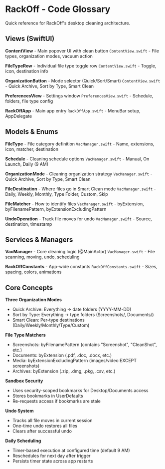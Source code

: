 # RackOff - Code Glossary

Quick reference for RackOff's desktop cleaning architecture.

## Views (SwiftUI)

**ContentView** - Main popover UI with clean button
`ContentView.swift` - File types, organization modes, vacuum action

**FileTypeRow** - Individual file type toggle row
`ContentView.swift` - Toggle, icon, destination info

**OrganizationButton** - Mode selector (Quick/Sort/Smart)
`ContentView.swift` - Quick Archive, Sort by Type, Smart Clean

**PreferencesView** - Settings window
`PreferencesView.swift` - Schedule, folders, file type config

**RackOffApp** - Main app entry
`RackOffApp.swift` - MenuBar setup, AppDelegate

## Models & Enums

**FileType** - File category definition
`VacManager.swift` - Name, extensions, icon, matcher, destination

**Schedule** - Cleaning schedule options
`VacManager.swift` - Manual, On Launch, Daily (9 AM)

**OrganizationMode** - Cleaning organization strategy
`VacManager.swift` - Quick Archive, Sort by Type, Smart Clean

**FileDestination** - Where files go in Smart Clean mode
`VacManager.swift` - Daily, Weekly, Monthly, Type Folder, Custom, Skip

**FileMatcher** - How to identify files
`VacManager.swift` - byExtension, byFilenamePattern, byExtensionExcludingPattern

**UndoOperation** - Track file moves for undo
`VacManager.swift` - Source, destination, timestamp

## Services & Managers

**VacManager** - Core cleaning logic (@MainActor)
`VacManager.swift` - File scanning, moving, undo, scheduling

**RackOffConstants** - App-wide constants
`RackOffConstants.swift` - Sizes, spacing, colors, animations

## Core Concepts

**Three Organization Modes**
- Quick Archive: Everything → date folders (YYYY-MM-DD)
- Sort by Type: Everything → type folders (Screenshots/, Documents/)
- Smart Clean: Per-type destinations (Daily/Weekly/Monthly/Type/Custom)

**File Type Matchers**
- Screenshots: byFilenamePattern (contains "Screenshot", "CleanShot", etc.)
- Documents: byExtension (.pdf, .doc, .docx, etc.)
- Media: byExtensionExcludingPattern (images/video EXCEPT screenshots)
- Archives: byExtension (.zip, .dmg, .pkg, .csv, etc.)

**Sandbox Security**
- Uses security-scoped bookmarks for Desktop/Documents access
- Stores bookmarks in UserDefaults
- Re-requests access if bookmarks are stale

**Undo System**
- Tracks all file moves in current session
- One-time undo restores all files
- Clears after successful undo

**Daily Scheduling**
- Timer-based execution at configured time (default 9 AM)
- Reschedules for next day after trigger
- Persists timer state across app restarts
